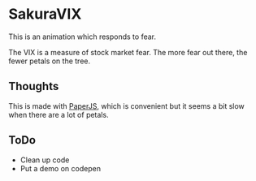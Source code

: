 # SakuraVIX

This is an animation which responds to fear. 

The VIX is a measure of stock market fear. The more fear out there, the fewer petals on the tree.

## Thoughts

This is made with [PaperJS](http://paperjs.org), which is convenient but it seems a bit slow when there are a lot of petals. 

## ToDo

+ Clean up code
+ Put a demo on codepen